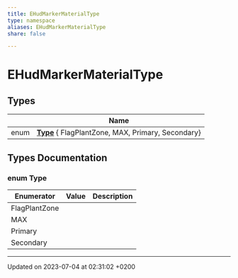```yaml
---
title: EHudMarkerMaterialType
type: namespace
aliases: EHudMarkerMaterialType
share: false

---
```


# EHudMarkerMaterialType



## Types

|                | Name           |
| -------------- | -------------- |
| enum| **[Type](/docs/SDK/Source/Namespaces/namespaceEHudMarkerMaterialType.md#enum-type)** { FlagPlantZone, MAX, Primary, Secondary} |

## Types Documentation

### enum Type

| Enumerator | Value | Description |
| ---------- | ----- | ----------- |
| FlagPlantZone | |   |
| MAX | |   |
| Primary | |   |
| Secondary | |   |









-------------------------------

Updated on 2023-07-04 at 02:31:02 +0200